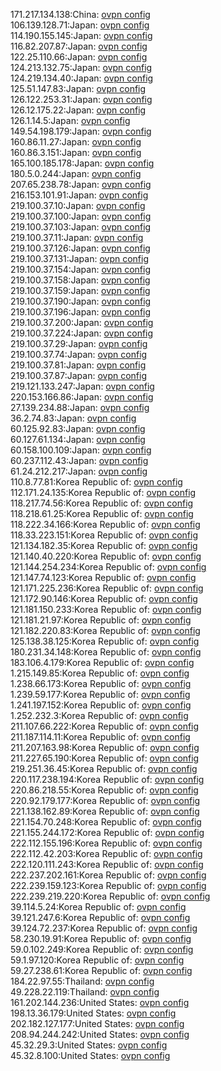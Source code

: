 171.217.134.138:China: [ovpn config](vpn/171_217_134_138.ovpn)  
106.139.128.71:Japan: [ovpn config](vpn/106_139_128_71.ovpn)  
114.190.155.145:Japan: [ovpn config](vpn/114_190_155_145.ovpn)  
116.82.207.87:Japan: [ovpn config](vpn/116_82_207_87.ovpn)  
122.25.110.66:Japan: [ovpn config](vpn/122_25_110_66.ovpn)  
124.213.132.75:Japan: [ovpn config](vpn/124_213_132_75.ovpn)  
124.219.134.40:Japan: [ovpn config](vpn/124_219_134_40.ovpn)  
125.51.147.83:Japan: [ovpn config](vpn/125_51_147_83.ovpn)  
126.122.253.31:Japan: [ovpn config](vpn/126_122_253_31.ovpn)  
126.12.175.22:Japan: [ovpn config](vpn/126_12_175_22.ovpn)  
126.1.14.5:Japan: [ovpn config](vpn/126_1_14_5.ovpn)  
149.54.198.179:Japan: [ovpn config](vpn/149_54_198_179.ovpn)  
160.86.11.27:Japan: [ovpn config](vpn/160_86_11_27.ovpn)  
160.86.3.151:Japan: [ovpn config](vpn/160_86_3_151.ovpn)  
165.100.185.178:Japan: [ovpn config](vpn/165_100_185_178.ovpn)  
180.5.0.244:Japan: [ovpn config](vpn/180_5_0_244.ovpn)  
207.65.238.78:Japan: [ovpn config](vpn/207_65_238_78.ovpn)  
216.153.101.91:Japan: [ovpn config](vpn/216_153_101_91.ovpn)  
219.100.37.10:Japan: [ovpn config](vpn/219_100_37_10.ovpn)  
219.100.37.100:Japan: [ovpn config](vpn/219_100_37_100.ovpn)  
219.100.37.103:Japan: [ovpn config](vpn/219_100_37_103.ovpn)  
219.100.37.11:Japan: [ovpn config](vpn/219_100_37_11.ovpn)  
219.100.37.126:Japan: [ovpn config](vpn/219_100_37_126.ovpn)  
219.100.37.131:Japan: [ovpn config](vpn/219_100_37_131.ovpn)  
219.100.37.154:Japan: [ovpn config](vpn/219_100_37_154.ovpn)  
219.100.37.158:Japan: [ovpn config](vpn/219_100_37_158.ovpn)  
219.100.37.159:Japan: [ovpn config](vpn/219_100_37_159.ovpn)  
219.100.37.190:Japan: [ovpn config](vpn/219_100_37_190.ovpn)  
219.100.37.196:Japan: [ovpn config](vpn/219_100_37_196.ovpn)  
219.100.37.200:Japan: [ovpn config](vpn/219_100_37_200.ovpn)  
219.100.37.224:Japan: [ovpn config](vpn/219_100_37_224.ovpn)  
219.100.37.29:Japan: [ovpn config](vpn/219_100_37_29.ovpn)  
219.100.37.74:Japan: [ovpn config](vpn/219_100_37_74.ovpn)  
219.100.37.81:Japan: [ovpn config](vpn/219_100_37_81.ovpn)  
219.100.37.87:Japan: [ovpn config](vpn/219_100_37_87.ovpn)  
219.121.133.247:Japan: [ovpn config](vpn/219_121_133_247.ovpn)  
220.153.166.86:Japan: [ovpn config](vpn/220_153_166_86.ovpn)  
27.139.234.88:Japan: [ovpn config](vpn/27_139_234_88.ovpn)  
36.2.74.83:Japan: [ovpn config](vpn/36_2_74_83.ovpn)  
60.125.92.83:Japan: [ovpn config](vpn/60_125_92_83.ovpn)  
60.127.61.134:Japan: [ovpn config](vpn/60_127_61_134.ovpn)  
60.158.100.109:Japan: [ovpn config](vpn/60_158_100_109.ovpn)  
60.237.112.43:Japan: [ovpn config](vpn/60_237_112_43.ovpn)  
61.24.212.217:Japan: [ovpn config](vpn/61_24_212_217.ovpn)  
110.8.77.81:Korea Republic of: [ovpn config](vpn/110_8_77_81.ovpn)  
112.171.24.135:Korea Republic of: [ovpn config](vpn/112_171_24_135.ovpn)  
118.217.74.56:Korea Republic of: [ovpn config](vpn/118_217_74_56.ovpn)  
118.218.61.25:Korea Republic of: [ovpn config](vpn/118_218_61_25.ovpn)  
118.222.34.166:Korea Republic of: [ovpn config](vpn/118_222_34_166.ovpn)  
118.33.223.151:Korea Republic of: [ovpn config](vpn/118_33_223_151.ovpn)  
121.134.182.35:Korea Republic of: [ovpn config](vpn/121_134_182_35.ovpn)  
121.140.40.220:Korea Republic of: [ovpn config](vpn/121_140_40_220.ovpn)  
121.144.254.234:Korea Republic of: [ovpn config](vpn/121_144_254_234.ovpn)  
121.147.74.123:Korea Republic of: [ovpn config](vpn/121_147_74_123.ovpn)  
121.171.225.236:Korea Republic of: [ovpn config](vpn/121_171_225_236.ovpn)  
121.172.90.146:Korea Republic of: [ovpn config](vpn/121_172_90_146.ovpn)  
121.181.150.233:Korea Republic of: [ovpn config](vpn/121_181_150_233.ovpn)  
121.181.21.97:Korea Republic of: [ovpn config](vpn/121_181_21_97.ovpn)  
121.182.220.83:Korea Republic of: [ovpn config](vpn/121_182_220_83.ovpn)  
125.138.38.125:Korea Republic of: [ovpn config](vpn/125_138_38_125.ovpn)  
180.231.34.148:Korea Republic of: [ovpn config](vpn/180_231_34_148.ovpn)  
183.106.4.179:Korea Republic of: [ovpn config](vpn/183_106_4_179.ovpn)  
1.215.149.85:Korea Republic of: [ovpn config](vpn/1_215_149_85.ovpn)  
1.238.66.173:Korea Republic of: [ovpn config](vpn/1_238_66_173.ovpn)  
1.239.59.177:Korea Republic of: [ovpn config](vpn/1_239_59_177.ovpn)  
1.241.197.152:Korea Republic of: [ovpn config](vpn/1_241_197_152.ovpn)  
1.252.232.3:Korea Republic of: [ovpn config](vpn/1_252_232_3.ovpn)  
211.107.66.222:Korea Republic of: [ovpn config](vpn/211_107_66_222.ovpn)  
211.187.114.11:Korea Republic of: [ovpn config](vpn/211_187_114_11.ovpn)  
211.207.163.98:Korea Republic of: [ovpn config](vpn/211_207_163_98.ovpn)  
211.227.65.190:Korea Republic of: [ovpn config](vpn/211_227_65_190.ovpn)  
219.251.36.45:Korea Republic of: [ovpn config](vpn/219_251_36_45.ovpn)  
220.117.238.194:Korea Republic of: [ovpn config](vpn/220_117_238_194.ovpn)  
220.86.218.55:Korea Republic of: [ovpn config](vpn/220_86_218_55.ovpn)  
220.92.179.177:Korea Republic of: [ovpn config](vpn/220_92_179_177.ovpn)  
221.138.162.89:Korea Republic of: [ovpn config](vpn/221_138_162_89.ovpn)  
221.154.70.248:Korea Republic of: [ovpn config](vpn/221_154_70_248.ovpn)  
221.155.244.172:Korea Republic of: [ovpn config](vpn/221_155_244_172.ovpn)  
222.112.155.196:Korea Republic of: [ovpn config](vpn/222_112_155_196.ovpn)  
222.112.42.203:Korea Republic of: [ovpn config](vpn/222_112_42_203.ovpn)  
222.120.111.243:Korea Republic of: [ovpn config](vpn/222_120_111_243.ovpn)  
222.237.202.161:Korea Republic of: [ovpn config](vpn/222_237_202_161.ovpn)  
222.239.159.123:Korea Republic of: [ovpn config](vpn/222_239_159_123.ovpn)  
222.239.219.220:Korea Republic of: [ovpn config](vpn/222_239_219_220.ovpn)  
39.114.5.24:Korea Republic of: [ovpn config](vpn/39_114_5_24.ovpn)  
39.121.247.6:Korea Republic of: [ovpn config](vpn/39_121_247_6.ovpn)  
39.124.72.237:Korea Republic of: [ovpn config](vpn/39_124_72_237.ovpn)  
58.230.19.91:Korea Republic of: [ovpn config](vpn/58_230_19_91.ovpn)  
59.0.102.249:Korea Republic of: [ovpn config](vpn/59_0_102_249.ovpn)  
59.1.97.120:Korea Republic of: [ovpn config](vpn/59_1_97_120.ovpn)  
59.27.238.61:Korea Republic of: [ovpn config](vpn/59_27_238_61.ovpn)  
184.22.97.55:Thailand: [ovpn config](vpn/184_22_97_55.ovpn)  
49.228.22.119:Thailand: [ovpn config](vpn/49_228_22_119.ovpn)  
161.202.144.236:United States: [ovpn config](vpn/161_202_144_236.ovpn)  
198.13.36.179:United States: [ovpn config](vpn/198_13_36_179.ovpn)  
202.182.127.177:United States: [ovpn config](vpn/202_182_127_177.ovpn)  
208.94.244.242:United States: [ovpn config](vpn/208_94_244_242.ovpn)  
45.32.29.3:United States: [ovpn config](vpn/45_32_29_3.ovpn)  
45.32.8.100:United States: [ovpn config](vpn/45_32_8_100.ovpn)  
